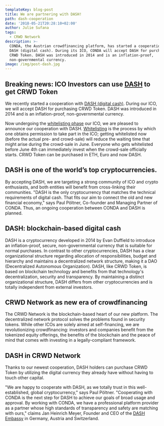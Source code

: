 ```yaml
---
templateKey: blog-post
title: We are partnering with DASH!
path: dash-cooperation
date: '2018-05-21T20:28:10+02:00'
author: Julie Sufana
tags:
  - CRWD Network
description: >-
  CONDA, the Austrian crowdfinancing platform, has started a cooperation with
  DASH (digital cash). During its ICO, CONDA will accept DASH for purchasing
  CRWD Token. DASH was introduced in 2014 and is an inflation-proof,
  non-governmental currency. 
image: /img/post-dash.jpg
---
```

## Breaking news: ICO Investors can use [DASH](https://www.dash.org/) to get CRWD Token

We recently started a cooperation with [DASH (digital cash)](https://www.dash.org/). During our ICO, we will accept DASH for purchasing CRWD Token. DASH was introduced in 2014 and is an inflation-proof, non-governmental currency. 

Now undergoing the [whitelisting phase](https://ico.conda.online/i/whitelist) our ICO, we are pleased to announce our cooperation with DASH. [Whitelisting](https://ico.conda.online/i/whitelist) is the process by which one obtains permission to take part in the ICO; getting whitelisted now (before the actual pre- and crowd-sale) will reduce the waiting time that might arise during the crowd-sale in June. Everyone who gets whitelisted before June 4th can immediately invest when the crowd-sale officially starts. CRWD Token can be purchased in ETH, Euro and now DASH. 

## DASH is one of the world’s top cryptocurrencies. 

By accepting DASH, we are targeting a strong community of ICO and crypto enthusiasts, and both entities will benefit from cross-linking their communities. "DASH is the only cryptocurrency that matches the technical requirements of digital cash. That fits our aim to connect the old and new financial economy," says Paul Pöltner, Co-founder and Managing Partner of CONDA. Thus, an ongoing cooperation between CONDA and DASH is planned. 



## DASH: blockchain-based digital cash 

DASH is a cryptocurrency developed in 2014 by Evan Duffield to introduce an inflation-proof, secure, non-governmental currency that is suitable for normal purchases. In contrast to other cryptocurrencies, DASH has a clear organizational structure regarding allocation of responsibilities, budget and hierarchy and maintains a decentralized network structure, making it a DAO (Decentralized Autonomous Organization). DASH, like CRWD Token, is based on blockchain technology and benefits from that technology's decentralization, security and transparency. By maintaining a distinct organizational structure, DASH differs from other cryptocurrencies and is totally independent from external investors. 

## 

## CRWD Network as new era of crowdfinancing

The CRWD Network is the blockchain-based heart of our new platform. The decentralized network protocol solves the problems found in security tokens. While other ICOs are solely aimed at self-financing, we are revolutionizing crowdfinancing: investors and companies benefit from the tokenized equity offerings, the benefits of the blockchain and the peace of mind that comes with investing in a legally-compliant framework. 



## DASH in CRWD Network

Thanks to our newest cooperation, DASH holders can purchase CRWD Token by utilizing the digital currency they already have without having to touch other capital. 

"We are happy to cooperate with DASH, as we totally trust in this well-established, global cryptocurrency," says Paul Pöltner. "Cooperating with CONDA is the next step for DASH to achieve our goals of broad usage and approval. By working with CONDA, we have a professional platform provider as a partner whose high standards of transparency and safety are matching with ours," claims Jan Heinrich Meyer, Founder and CEO of the [DASH Embassy](https://www.dash-embassy.org/) in Germany, Austria and Switzerland.
